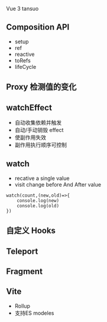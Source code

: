 Vue 3 tansuo
## Composition API
- setup
- ref
- reactive
- toRefs
- lifeCycle

## Proxy 检测值的变化
<!-- <img src="./img/proxy.png"> -->

## watchEffect
- 自动收集依赖并触发
- 自动/手动销毁 effect
- 使副作用失效
- 副作用执行顺序可控制
<!-- <img src="./img/watchEffect.png"> -->

## watch
- recative a single value
- visit change before And After value
```TS
watch(count,(new,old)=>{
    console.log(new)
    console.log(old)
})
```
## 自定义 Hooks
## Teleport
## Fragment


## Vite
- Rollup
- 支持ES modeles